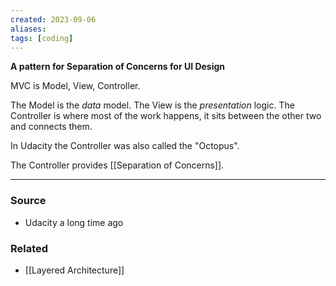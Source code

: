 ```yaml
---
created: 2023-09-06
aliases: 
tags: [coding]
---
```

**A pattern for Separation of Concerns for UI Design**

MVC is Model, View, Controller.

The Model is the *data* model.
The View is the *presentation* logic.
The Controller is where most of the work happens, it sits between the other two and connects them.

In Udacity the Controller was also called the "Octopus".

The Controller provides [[Separation of Concerns]].

****
### Source
- Udacity a long time ago

### Related
- [[Layered Architecture]]
 